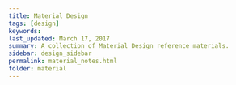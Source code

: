 ```yaml
---
title: Material Design 
tags: [design]
keywords:  
last_updated: March 17, 2017
summary: A collection of Material Design reference materials.
sidebar: design_sidebar
permalink: material_notes.html
folder: material 
---
```


